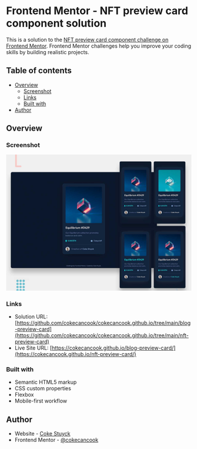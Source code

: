 # Frontend Mentor - NFT preview card component solution

This is a solution to the [NFT preview card component challenge on Frontend Mentor](https://www.frontendmentor.io/challenges/nft-preview-card-component-SbdUL_w0U). Frontend Mentor challenges help you improve your coding skills by building realistic projects.

## Table of contents

- [Overview](#overview)
  - [Screenshot](#screenshot)
  - [Links](#links)
  - [Built with](#built-with)
- [Author](#author)

## Overview

### Screenshot

![](./preview.jpg)

### Links

- Solution URL: [https://github.com/cokecancook/cokecancook.github.io/tree/main/blog-preview-card](https://github.com/cokecancook/cokecancook.github.io/tree/main/nft-preview-card)
- Live Site URL: [https://cokecancook.github.io/blog-preview-card/](https://cokecancook.github.io/nft-preview-card/)

### Built with

- Semantic HTML5 markup
- CSS custom properties
- Flexbox
- Mobile-first workflow

## Author

- Website - [Coke Stuyck](https://cokecancook.github.io)
- Frontend Mentor - [@cokecancook](https://www.frontendmentor.io/profile/cokecancook)
